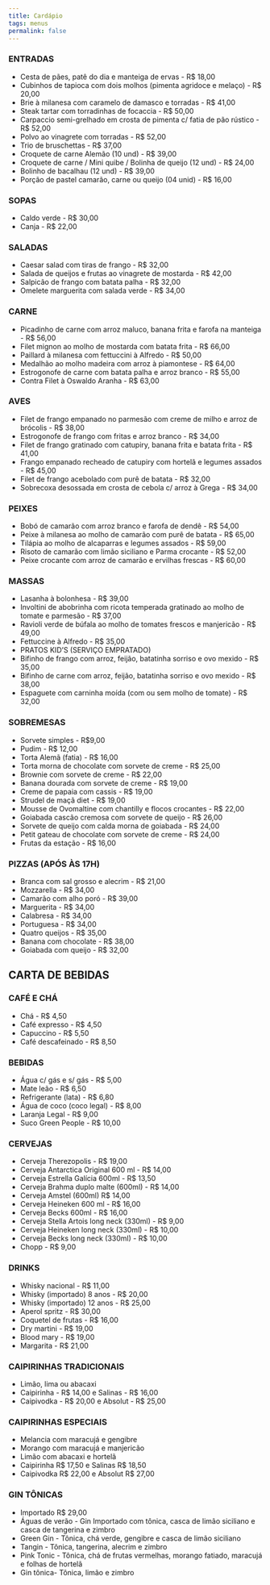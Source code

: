 ```yaml
---
title: Cardápio
tags: menus
permalink: false
---
```

### ENTRADAS

* Cesta de pães, patê do dia e manteiga de ervas - R$ 18,00
* Cubinhos de tapioca com dois molhos (pimenta agridoce e melaço) - R$ 20,00
* Brie à milanesa com caramelo de damasco e torradas - R$ 41,00
* Steak tartar com torradinhas de focaccia - R$ 50,00
* Carpaccio semi-grelhado em crosta de pimenta c/ fatia de pão rústico - R$ 52,00
* Polvo ao vinagrete com torradas - R$ 52,00
* Trio de bruschettas - R$ 37,00
* Croquete de carne Alemão (10 und) - R$ 39,00
* Croquete de carne / Mini quibe / Bolinha de queijo (12 und) - R$ 24,00
* Bolinho de bacalhau (12 und) - R$ 39,00
* Porção de pastel camarão, carne ou queijo (04 unid) - R$ 16,00

### SOPAS

* Caldo verde - R$ 30,00
* Canja - R$ 22,00

### SALADAS

* Caesar salad com tiras de frango - R$ 32,00
* Salada de queijos e frutas ao vinagrete de mostarda - R$ 42,00
* Salpicão de frango com batata palha - R$ 32,00
* Omelete marguerita com salada verde - R$ 34,00

### CARNE

* Picadinho de carne com arroz maluco, banana frita e farofa na manteiga - R$ 56,00
* Filet mignon ao molho de mostarda com batata frita - R$ 66,00
* Paillard à milanesa com fettuccini à Alfredo - R$ 50,00
* Medalhão ao molho madeira com arroz à piamontese - R$ 64,00
* Estrogonofe de carne com batata palha e arroz branco - R$ 55,00
* Contra Filet à Oswaldo Aranha - R$ 63,00

### AVES

* Filet de frango empanado no parmesão com creme de milho e arroz de brócolis - R$ 38,00
* Estrogonofe de frango com fritas e arroz branco - R$ 34,00
* Filet de frango gratinado com catupiry, banana frita e batata frita - R$ 41,00
* Frango empanado recheado de catupiry com hortelã e legumes assados - R$ 45,00
* Filet de frango acebolado com purê de batata - R$ 32,00
* Sobrecoxa desossada em crosta de cebola c/ arroz à Grega - R$ 34,00

### PEIXES

* Bobó de camarão com arroz branco e farofa de dendê - R$ 54,00
* Peixe à milanesa ao molho de camarão com purê de batata - R$ 65,00
* Tilápia ao molho de alcaparras e legumes assados - R$ 59,00
* Risoto de camarão com limão siciliano e Parma crocante - R$ 52,00
* Peixe crocante com arroz de camarão e ervilhas frescas - R$ 60,00

### MASSAS

* Lasanha à bolonhesa - R$ 39,00
* Involtini de abobrinha com ricota temperada gratinado ao molho de tomate e parmesão - R$ 37,00
* Ravioli verde de búfala ao molho de tomates frescos e manjericão - R$ 49,00
* Fettuccine à Alfredo - R$ 35,00
* PRATOS KID’S (SERVIÇO EMPRATADO)
* Bifinho de frango com arroz, feijão, batatinha sorriso e ovo mexido - R$ 35,00
* Bifinho de carne com arroz, feijão, batatinha sorriso e ovo mexido - R$ 38,00
* Espaguete com carninha moída (com ou sem molho de tomate) - R$ 32,00

### SOBREMESAS

* Sorvete simples - R$9,00
* Pudim - R$ 12,00
* Torta Alemã (fatia) - R$ 16,00
* Torta morna de chocolate com sorvete de creme - R$ 25,00
* Brownie com sorvete de creme - R$ 22,00
* Banana dourada com sorvete de creme - R$ 19,00
* Creme de papaia com cassis - R$ 19,00
* Strudel de maçã diet - R$ 19,00
* Mousse de Ovomaltine com chantilly e flocos crocantes - R$ 22,00
* Goiabada cascão cremosa com sorvete de queijo - R$ 26,00
* Sorvete de queijo com calda morna de goiabada - R$ 24,00
* Petit gateau de chocolate com sorvete de creme - R$ 24,00
* Frutas da estação - R$ 16,00

### PIZZAS (APÓS ÀS 17H)

* Branca com sal grosso e alecrim - R$ 21,00
* Mozzarella - R$ 34,00
* Camarão com alho poró - R$ 39,00
* Marguerita - R$ 34,00
* Calabresa - R$ 34,00
* Portuguesa - R$ 34,00
* Quatro queijos - R$ 35,00
* Banana com chocolate - R$ 38,00
* Goiabada com queijo - R$ 32,00

## CARTA DE BEBIDAS

### CAFÉ E CHÁ

* Chá - R$ 4,50
* Café expresso - R$ 4,50
* Capuccino - R$ 5,50
* Café descafeinado - R$ 8,50

### BEBIDAS

* Água c/ gás e s/ gás - R$ 5,00
* Mate leão - R$ 6,50
* Refrigerante (lata) - R$ 6,80
* Água de coco (coco legal) - R$ 8,00
* Laranja Legal - R$ 9,00
* Suco Green People - R$ 10,00

### CERVEJAS

* Cerveja Therezopolis - R$ 19,00
* Cerveja Antarctica Original 600 ml - R$ 14,00
* Cerveja Estrella Galícia 600ml - R$ 13,50
* Cerveja Brahma duplo malte (600ml) - R$ 14,00
* Cerveja Amstel (600ml) R$ 14,00
* Cerveja Heineken 600 ml - R$ 16,00
* Cerveja Becks 600ml - R$ 16,00
* Cerveja Stella Artois long neck (330ml) - R$ 9,00
* Cerveja Heineken long neck (330ml) - R$ 10,00
* Cerveja Becks long neck (330ml) - R$ 10,00
* Chopp - R$ 9,00

### DRINKS

* Whisky nacional - R$ 11,00
* Whisky (importado) 8 anos - R$ 20,00
* Whisky (importado) 12 anos - R$ 25,00
* Aperol spritz - R$ 30,00
* Coquetel de frutas - R$ 16,00
* Dry martini - R$ 19,00
* Blood mary - R$ 19,00
* Margarita - R$ 21,00

### CAIPIRINHAS TRADICIONAIS

* Limão, lima ou abacaxi
* Caipirinha - R$ 14,00 e Salinas - R$ 16,00
* Caipivodka - R$ 20,00 e Absolut - R$ 25,00

### CAIPIRINHAS ESPECIAIS

* Melancia com maracujá e gengibre
* Morango com maracujá e manjericão
* Limão com abacaxi e hortelã
* Caipirinha R$ 17,50 e Salinas R$ 18,50
* Caipivodka R$ 22,00 e Absolut R$ 27,00

### GIN TÔNICAS

* Importado R$ 29,00
* Águas de verão - Gin Importado com tônica, casca de limão siciliano e casca de tangerina e zimbro
* Green Gin - Tônica, chá verde, gengibre e casca de limão siciliano
* Tangin - Tônica, tangerina, alecrim e zimbro
* Pink Tonic - Tônica, chá de frutas vermelhas, morango fatiado, maracujá e folhas de hortelã
* Gin tônica- Tônica, limão e zimbro